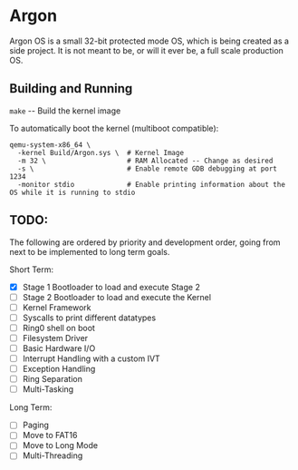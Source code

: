 Argon
=====

Argon OS is a small 32-bit protected mode OS,
which is being created as a side project. It is not
meant to be, or will it ever be, a full scale production OS.

Building and Running
--------
`make` -- Build the kernel image


To automatically boot the kernel (multiboot compatible):
```
qemu-system-x86_64 \
  -kernel Build/Argon.sys \  # Kernel Image
  -m 32 \                    # RAM Allocated -- Change as desired
  -s \                       # Enable remote GDB debugging at port 1234
  -monitor stdio             # Enable printing information about the OS while it is running to stdio
```

TODO:
-----

The following are ordered by priority and development order, 
going from next to be implemented to long term goals.

Short Term:

- [x] Stage 1 Bootloader to load and execute Stage 2
- [ ] Stage 2 Bootloader to load and execute the Kernel
- [ ] Kernel Framework
- [ ] Syscalls to print different datatypes
- [ ] Ring0 shell on boot
- [ ] Filesystem Driver
- [ ] Basic Hardware I/O
- [ ] Interrupt Handling with a custom IVT
- [ ] Exception Handling
- [ ] Ring Separation
- [ ] Multi-Tasking

Long Term:

- [ ] Paging
- [ ] Move to FAT16
- [ ] Move to Long Mode
- [ ] Multi-Threading
